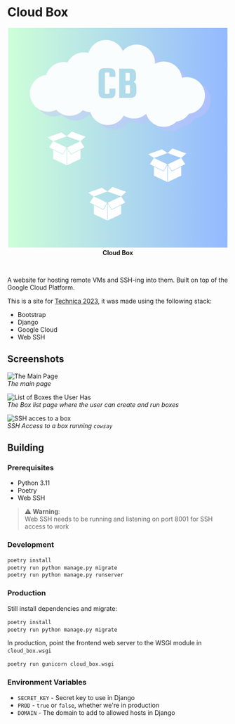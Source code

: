# Cloud Box

<p align="center">
<a href="https://github.com/Bwc9876/CloudBox"><img src="https://raw.githubusercontent.com/Bwc9876/CloudBox/main/.github/assets/Cloud_Box_Logo.png" alt="Cloud Box Logo"/></a><br/>
<strong>Cloud Box</strong><br/>
</p>

<br/>

A website for hosting remote VMs and SSH-ing into them. Built on top of the Google Cloud Platform.

This is a site for [Technica 2023](https://technica-2023.devpost.com/), it was made using the following stack:

- Bootstrap
- Django
- Google Cloud
- Web SSH

## Screenshots

![The Main Page](https://github.com/Bwc9876/CloudBox/assets/25644444/7f6a83cd-4bfb-45b6-a7fe-a2b7e2351045)  
*The main page*

![List of Boxes the User Has](https://github.com/Bwc9876/CloudBox/assets/25644444/5d5e2d67-e9fb-4f27-bea5-d877e6ea26ed)  
*The Box list page where the user can create and run boxes*

![SSH acces to a box](https://github.com/Bwc9876/CloudBox/assets/25644444/5587fc0a-3d01-4b08-b17b-c56b6958eed1)  
*SSH Access to a box running `cowsay`*

## Building

### Prerequisites

- Python 3.11
- Poetry
- Web SSH

> ⚠️ **Warning**:  
> Web SSH needs to be running and listening on port 8001 for SSH access to work

### Development

```sh
poetry install
poetry run python manage.py migrate
poetry run python manage.py runserver
```

### Production

Still install dependencies and migrate:

```sh
poetry install
poetry run python manage.py migrate
```

In production, point the frontend web server to the WSGI module in `cloud_box.wsgi`

```sh
poetry run gunicorn cloud_box.wsgi
```

### Environment Variables

- `SECRET_KEY` - Secret key to use in Django
- `PROD` - `true` or `false`, whether we're in production
- `DOMAIN` - The domain to add to allowed hosts in Django
